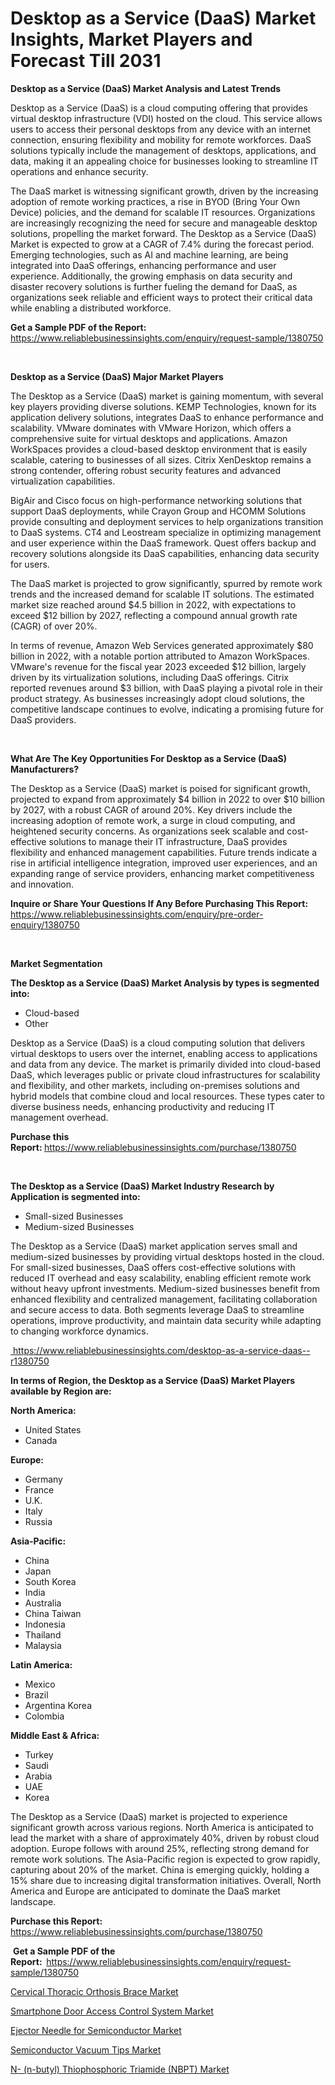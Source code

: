 <p><h1>Desktop as a Service (DaaS) Market Insights, Market Players and Forecast Till 2031</h1></p><p><strong>Desktop as a Service (DaaS) Market Analysis and Latest Trends</strong></p>
<p><p>Desktop as a Service (DaaS) is a cloud computing offering that provides virtual desktop infrastructure (VDI) hosted on the cloud. This service allows users to access their personal desktops from any device with an internet connection, ensuring flexibility and mobility for remote workforces. DaaS solutions typically include the management of desktops, applications, and data, making it an appealing choice for businesses looking to streamline IT operations and enhance security.</p><p>The DaaS market is witnessing significant growth, driven by the increasing adoption of remote working practices, a rise in BYOD (Bring Your Own Device) policies, and the demand for scalable IT resources. Organizations are increasingly recognizing the need for secure and manageable desktop solutions, propelling the market forward. The Desktop as a Service (DaaS) Market is expected to grow at a CAGR of 7.4% during the forecast period. Emerging technologies, such as AI and machine learning, are being integrated into DaaS offerings, enhancing performance and user experience. Additionally, the growing emphasis on data security and disaster recovery solutions is further fueling the demand for DaaS, as organizations seek reliable and efficient ways to protect their critical data while enabling a distributed workforce.</p></p>
<p><strong>Get a Sample PDF of the Report:&nbsp;</strong> <a href="https://www.reliablebusinessinsights.com/enquiry/request-sample/1380750?utm_campaign=1113&utm_medium=2&utm_source=Github&utm_content=ia&utm_term=05122024&utm_id=desktop-as-a-service-daas">https://www.reliablebusinessinsights.com/enquiry/request-sample/1380750</a></p>
<p>&nbsp;</p>
<p><strong>Desktop as a Service (DaaS) Major Market Players</strong></p>
<p><p>The Desktop as a Service (DaaS) market is gaining momentum, with several key players providing diverse solutions. KEMP Technologies, known for its application delivery solutions, integrates DaaS to enhance performance and scalability. VMware dominates with VMware Horizon, which offers a comprehensive suite for virtual desktops and applications. Amazon WorkSpaces provides a cloud-based desktop environment that is easily scalable, catering to businesses of all sizes. Citrix XenDesktop remains a strong contender, offering robust security features and advanced virtualization capabilities.</p><p>BigAir and Cisco focus on high-performance networking solutions that support DaaS deployments, while Crayon Group and HCOMM Solutions provide consulting and deployment services to help organizations transition to DaaS systems. CT4 and Leostream specialize in optimizing management and user experience within the DaaS framework. Quest offers backup and recovery solutions alongside its DaaS capabilities, enhancing data security for users.</p><p>The DaaS market is projected to grow significantly, spurred by remote work trends and the increased demand for scalable IT solutions. The estimated market size reached around $4.5 billion in 2022, with expectations to exceed $12 billion by 2027, reflecting a compound annual growth rate (CAGR) of over 20%.</p><p>In terms of revenue, Amazon Web Services generated approximately $80 billion in 2022, with a notable portion attributed to Amazon WorkSpaces. VMware's revenue for the fiscal year 2023 exceeded $12 billion, largely driven by its virtualization solutions, including DaaS offerings. Citrix reported revenues around $3 billion, with DaaS playing a pivotal role in their product strategy. As businesses increasingly adopt cloud solutions, the competitive landscape continues to evolve, indicating a promising future for DaaS providers.</p></p>
<p>&nbsp;</p>
<p><strong>What Are The Key Opportunities For Desktop as a Service (DaaS) Manufacturers?</strong></p>
<p><p>The Desktop as a Service (DaaS) market is poised for significant growth, projected to expand from approximately $4 billion in 2022 to over $10 billion by 2027, with a robust CAGR of around 20%. Key drivers include the increasing adoption of remote work, a surge in cloud computing, and heightened security concerns. As organizations seek scalable and cost-effective solutions to manage their IT infrastructure, DaaS provides flexibility and enhanced management capabilities. Future trends indicate a rise in artificial intelligence integration, improved user experiences, and an expanding range of service providers, enhancing market competitiveness and innovation.</p></p>
<p><strong>Inquire or Share Your Questions If Any Before Purchasing This Report:</strong> <a href="https://www.reliablebusinessinsights.com/enquiry/pre-order-enquiry/1380750?utm_campaign=1113&utm_medium=2&utm_source=Github&utm_content=ia&utm_term=05122024&utm_id=desktop-as-a-service-daas">https://www.reliablebusinessinsights.com/enquiry/pre-order-enquiry/1380750</a></p>
<p>&nbsp;</p>
<p><strong>Market Segmentation</strong></p>
<p><strong>The Desktop as a Service (DaaS) Market Analysis by types is segmented into:</strong></p>
<p><ul><li>Cloud-based</li><li>Other</li></ul></p>
<p><p>Desktop as a Service (DaaS) is a cloud computing solution that delivers virtual desktops to users over the internet, enabling access to applications and data from any device. The market is primarily divided into cloud-based DaaS, which leverages public or private cloud infrastructures for scalability and flexibility, and other markets, including on-premises solutions and hybrid models that combine cloud and local resources. These types cater to diverse business needs, enhancing productivity and reducing IT management overhead.</p></p>
<p><strong>Purchase this Report:&nbsp;</strong><a href="https://www.reliablebusinessinsights.com/purchase/1380750?utm_campaign=1113&utm_medium=2&utm_source=Github&utm_content=ia&utm_term=05122024&utm_id=desktop-as-a-service-daas">https://www.reliablebusinessinsights.com/purchase/1380750</a></p>
<p>&nbsp;</p>
<p><strong>The Desktop as a Service (DaaS) Market Industry Research by Application is segmented into:</strong></p>
<p><ul><li>Small-sized Businesses</li><li>Medium-sized Businesses</li></ul></p>
<p><p>The Desktop as a Service (DaaS) market application serves small and medium-sized businesses by providing virtual desktops hosted in the cloud. For small-sized businesses, DaaS offers cost-effective solutions with reduced IT overhead and easy scalability, enabling efficient remote work without heavy upfront investments. Medium-sized businesses benefit from enhanced flexibility and centralized management, facilitating collaboration and secure access to data. Both segments leverage DaaS to streamline operations, improve productivity, and maintain data security while adapting to changing workforce dynamics.</p></p>
<p><a href="https://www.reliablebusinessinsights.com/desktop-as-a-service-daas--r1380750?utm_campaign=1113&utm_medium=2&utm_source=Github&utm_content=ia&utm_term=05122024&utm_id=desktop-as-a-service-daas">&nbsp;https://www.reliablebusinessinsights.com/desktop-as-a-service-daas--r1380750</a></p>
<p><strong>In terms of Region, the Desktop as a Service (DaaS) Market Players available by Region are:</strong></p>
<p>
    <p> <strong> North America: </strong>
        <ul>
            <li>United States</li>
            <li>Canada</li>
        </ul>
        </p> 
    <p> <strong> Europe: </strong>
        <ul>
            <li>Germany</li>
            <li>France</li>
            <li>U.K.</li>
            <li>Italy</li>
            <li>Russia</li>
        </ul>
        </p> 
    <p> <strong> Asia-Pacific: </strong>
        <ul>
            <li>China</li>
            <li>Japan</li>
            <li>South Korea</li>
            <li>India</li>
            <li>Australia</li>
            <li>China Taiwan</li>
            <li>Indonesia</li>
            <li>Thailand</li>
            <li>Malaysia</li>
        </ul>
        </p> 
    <p> <strong> Latin America: </strong>
        <ul>
            <li>Mexico</li>
            <li>Brazil</li>
            <li>Argentina Korea</li>
            <li>Colombia</li>
        </ul>
        </p> 
    <p> <strong> Middle East & Africa: </strong>
        <ul>
            <li>Turkey</li>
            <li>Saudi</li>
            <li>Arabia</li>
            <li>UAE</li>
            <li>Korea</li>
        </ul>
    </p>
    </p>
<p><p>The Desktop as a Service (DaaS) market is projected to experience significant growth across various regions. North America is anticipated to lead the market with a share of approximately 40%, driven by robust cloud adoption. Europe follows with around 25%, reflecting strong demand for remote work solutions. The Asia-Pacific region is expected to grow rapidly, capturing about 20% of the market. China is emerging quickly, holding a 15% share due to increasing digital transformation initiatives. Overall, North America and Europe are anticipated to dominate the DaaS market landscape.</p></p>
<p><strong>Purchase this Report: </strong><a href="https://www.reliablebusinessinsights.com/purchase/1380750?utm_campaign=1113&utm_medium=2&utm_source=Github&utm_content=ia&utm_term=05122024&utm_id=desktop-as-a-service-daas">https://www.reliablebusinessinsights.com/purchase/1380750</a></p>
<p>&nbsp;<strong>Get a Sample PDF of the Report:&nbsp;&nbsp;</strong><a href="https://www.reliablebusinessinsights.com/enquiry/request-sample/1380750?utm_campaign=1113&utm_medium=2&utm_source=Github&utm_content=ia&utm_term=05122024&utm_id=desktop-as-a-service-daas">https://www.reliablebusinessinsights.com/enquiry/request-sample/1380750</a></p>
<p><strong></strong></p>
<p><p><a href="https://www.linkedin.com/pulse/market-study-on64-cagr-forecast-from-2024-2031-offeringsignificant-sbeye?utm_campaign=1113&utm_medium=2&utm_source=Github&utm_content=ia&utm_term=05122024&utm_id=desktop-as-a-service-daas">Cervical Thoracic Orthosis Brace Market</a></p><p><a href="https://www.linkedin.com/pulse/digital-transformation-smartphone-door-access-control-system-iay0e?utm_campaign=1113&utm_medium=2&utm_source=Github&utm_content=ia&utm_term=05122024&utm_id=desktop-as-a-service-daas">Smartphone Door Access Control System Market</a></p><p><a href="https://issuu.com/reportprime-2/docs/ejector-needle-for-semiconductor-market-size-2030.?utm_campaign=1113&utm_medium=2&utm_source=Github&utm_content=ia&utm_term=05122024&utm_id=desktop-as-a-service-daas">Ejector Needle for Semiconductor Market</a></p><p><a href="https://issuu.com/reportprime-2/docs/semiconductor-vacuum-tips-market-size-2030.pptx?utm_campaign=1113&utm_medium=2&utm_source=Github&utm_content=ia&utm_term=05122024&utm_id=desktop-as-a-service-daas">Semiconductor Vacuum Tips Market</a></p><p><a href="https://github.com/GenaGaines34/Market-Research-Report-List-1/blob/main/n-n-butyl-thiophosphoric-triamide-nbpt-market.md?utm_campaign=1113&utm_medium=2&utm_source=Github&utm_content=ia&utm_term=05122024&utm_id=desktop-as-a-service-daas">N- (n-butyl) Thiophosphoric Triamide (NBPT) Market</a></p></p>